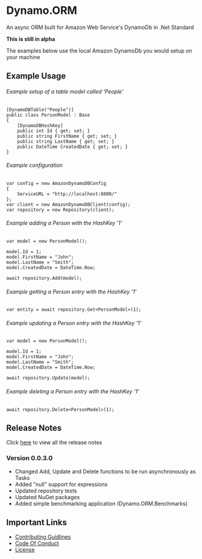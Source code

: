 # Dynamo.ORM
An async ORM built for Amazon Web Service's DynamoDb in .Net Standard

**This is still in alpha**

The examples below use the local Amazon DynamoDb you would setup on your machine

## Example Usage

###### Example setup of a table model called 'People'
```
[DynamoDBTable("People")]
public class PersonModel : Base
{
    [DynamoDBHashKey]
    public int Id { get; set; }
    public string FirstName { get; set; }
    public string LastName { get; set; }
    public DateTime CreatedDate { get; set; }
}
```
###### Example configuration
```
var config = new AmazonDynamoDBConfig
{
    ServiceURL = "http://localhost:8000/"
};
var client = new AmazonDynamoDBClient(config);
var repository = new Repository(client);
```
###### Example adding a Person with the HashKey '1'
```
var model = new PersonModel();

model.Id = 1;
model.FirstName = "John";
model.LastName = "Smith";
model.CreatedDate = DateTime.Now;

await repository.Add(model);
```
###### Example getting a Person entry with the HashKey '1'
```
var entity = await repository.Get<PersonModel>(1);
```
###### Example updating a Person entry with the HashKey '1'
```
var model = new PersonModel();

model.Id = 1;
model.FirstName = "John";
model.LastName = "Smith";
model.CreatedDate = DateTime.Now;

await repository.Update(model);
```
###### Example deleting a Person entry with the HashKey '1'
```
await repository.Delete<PersonModel>(1);
```

## Release Notes

Click [here](ReleaseNotes.md) to view all the release notes

### Version 0.0.3.0

* Changed Add, Update and Delete functions to be run asynchronously as Tasks
* Added "null" support for expressions
* Updated repository tests
* Updated NuGet packages
* Added simple benchmarking application (Dynamo.ORM.Benchmarks)

## Important Links
* [Contributing Guidlines](CONTRIBUTING.md)
* [Code Of Conduct](CODE_OF_CONDUCT.md)
* [License](LICENSE)
